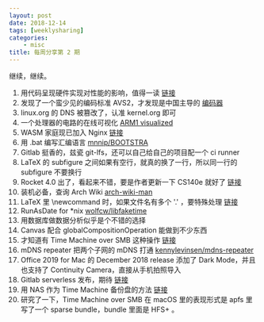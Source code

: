 ```yaml
---
layout: post
date: 2018-12-14
tags: [weeklysharing]
categories:
    - misc
title: 每周分享第 2 期
---
```


继续，继续。

1. 用代码呈现硬件实现对性能的影响，值得一读 [链接](https://github.com/Kobzol/hardware-effects)
2. 发现了一个蛮少见的编码标准 AVS2，才发现是中国主导的 [编码器](https://github.com/pkuvcl/xavs2)
3. linux.org 的 DNS 被篡改了，认准 kernel.org 即可
4. 一个处理器的电路的在线可视化 [ARM1 visualized](https://www.theregister.co.uk/2015/11/28/arm1_visualized/)
5. WASM 家庭现已加入 Nginx [链接](https://www.wasmjit.org/blog/nginx-on-wasmjit.html)
6. 用 .bat 编写汇编语言 [mnnip/BOOTSTRA](https://github.com/mniip/BOOTSTRA/tree/master/BATAS#batas)
7. Gitlab 挺香的，兹瓷 git-lfs，还可以自己给自己的项目配一个 ci runner
8. LaTeX 的 subfigure 之间如果有空行，就真的换了一行，所以同一行的 subfigure 不要换行
9. Rocket 4.0 出了，看起来不错，要是作者更新一下 CS140e 就好了 [链接](https://github.com/SergioBenitez/Rocket/blob/v0.4.0/CHANGELOG.md#version-040-dec-06-2018)
10. 装机必备，查询 Arch Wiki [arch-wiki-man](https://www.npmjs.com/package/arch-wiki-man)
11. LaTeX 里 \newcommand 时，如果文件名有多个 '.' ，要特殊处理 [链接](https://tex.stackexchange.com/questions/10574/includegraphics-dots-in-filename)
12. RunAsDate for *nix [wolfcw/libfaketime](https://github.com/wolfcw/libfaketime)
13. 用数据库做数据分析似乎是个不错的选择
14. Canvas 配合 globalCompositionOperation 能做到不少东西
15. 才知道有 Time Machine over SMB 这种操作 [链接](https://support.apple.com/zh-cn/guide/mac-help/mchl31533145/mac)
16. mDNS repeater 把两个子网的 mDNS 打通 [kennylevinsen/mdns-repeater](https://github.com/kennylevinsen/mdns-repeater)
17. Office 2019 for Mac 的 December 2018 release 添加了 Dark Mode，并且也支持了 Continuity Camera，直接从手机拍照导入
18. Gitlab serverless 发布，期待 [链接](https://about.gitlab.com/2018/12/11/introducing-gitlab-serverless/)
19. 用 NAS 作为 Time Machine 备份盘的方法 [链接](https://kirb.me/2018/03/24/using-samba-as-a-time-machine-network-server.html)
20. 研究了一下，Time Machine over SMB 在 macOS 里的表现形式是 apfs 里写了一个 sparse bundle，bundle 里面是 HFS+ 。
